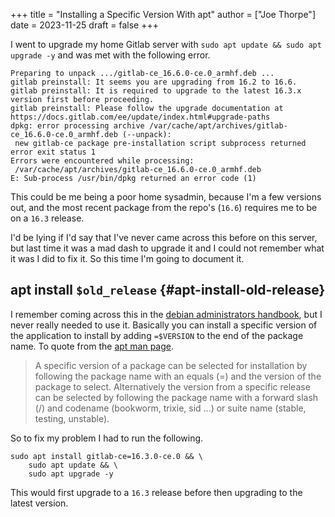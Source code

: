 +++
title = "Installing a Specific Version With apt"
author = ["Joe Thorpe"]
date = 2023-11-25
draft = false
+++

I went to upgrade my home Gitlab server with `sudo apt update && sudo apt upgrade -y` and was met with the following error.

```text
Preparing to unpack .../gitlab-ce_16.6.0-ce.0_armhf.deb ...
gitlab preinstall: It seems you are upgrading from 16.2 to 16.6.
gitlab preinstall: It is required to upgrade to the latest 16.3.x version first before proceeding.
gitlab preinstall: Please follow the upgrade documentation at https://docs.gitlab.com/ee/update/index.html#upgrade-paths
dpkg: error processing archive /var/cache/apt/archives/gitlab-ce_16.6.0-ce.0_armhf.deb (--unpack):
 new gitlab-ce package pre-installation script subprocess returned error exit status 1
Errors were encountered while processing:
 /var/cache/apt/archives/gitlab-ce_16.6.0-ce.0_armhf.deb
E: Sub-process /usr/bin/dpkg returned an error code (1)
```

This could be me being a poor home sysadmin, because I'm a few versions out, and the most recent package from the repo's (`16.6`) requires me to be on a `16.3` release.

I'd be lying if I'd say that I've never came across this before on this server, but last time it was a mad dash to upgrade it and I could not remember what it was I did to fix it. So this time I'm going to document it.


## apt install `$old_release` {#apt-install-old-release}

I remember coming across this in the [debian administrators handbook](https://www.debian.org/doc/manuals/debian-handbook/), but I never really needed to use it. Basically you can install a specific version of the application to install by adding `=$VERSION` to the end of the package name. To quote from the [apt man page](https://manpages.debian.org/bookworm/apt/apt.8.en.html).

> A specific version of a package can be selected for installation by following the package name with an equals (=) and the version of the package to select. Alternatively the version from a specific release can be selected by following the package name with a forward slash (/) and codename (bookworm, trixie, sid ...) or suite name (stable, testing, unstable).

So to fix my problem I had to run the following.

```shell
sudo apt install gitlab-ce=16.3.0-ce.0 && \
    sudo apt update && \
    sudo apt upgrade -y
```

This would first upgrade to a `16.3` release before then upgrading to the latest version.

